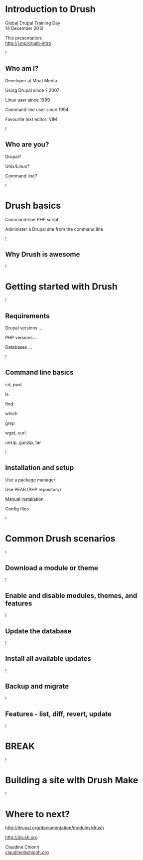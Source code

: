 # Introduction to Drush #

Global Drupal Training Day  
14 December 2012

This presentation:  
http://j.mp/drush-intro

!

## Who am I? ##

Developer at Moat Media

Using Drupal since ? 2007

Linux user since 1999

Command line user since 1994

Favourite text editor: VIM

!

## Who are you? ##

Drupal?

Unix/Linux?

Command line?

!

# Drush basics #

Command-line PHP script

Administer a Drupal site from the command line

!

## Why Drush is awesome ##

!

# Getting started with Drush #

!

## Requirements ##

Drupal versions ...

PHP versions ...

Databases ...

!

## Command line basics ##

cd, pwd

ls

find

which

grep

wget, curl

unzip, gunzip, tar

!

## Installation and setup ##

Use a package manager

Use PEAR (PHP repository)

Manual installation

Config files

!

# Common Drush scenarios #

!

## Download a module or theme ##

!

## Enable and disable modules, themes, and features ##

!

## Update the database ##

!

## Install all available updates ##

!

## Backup and migrate ##

!

## Features - list, diff, revert, update ##

!

# BREAK #

!

# Building a site with Drush Make #

!

# Where to next? #

http://drupal.org/documentation/modules/drush

http://drush.org

Claudine Chionh  
claudine@chionh.org
